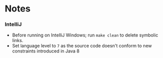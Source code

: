 # Notes
### IntelliJ
- Before running on IntelliJ Windows; run `make clean` to delete symbolic links.
- Set language level to `7` as the source code doesn't conform to new constraints introduced in Java 8